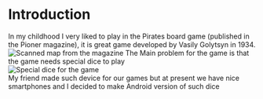 # Introduction
In my childhood I very liked to play in the Pirates board game (published in the Pioner magazine), it is great game developed by Vasily Golytsyn in 1934.   
![Scanned map from the magazine](http://samlib.ru/img/j/jarow_e/pirates/piraty_game_lo.jpg)
The Main problem for the game is that the game needs special dice to play   
![Special dice for the game](http://www.gudleifr.h1.ru/5334.jpg)   
My friend made such device for our games but at present we have nice smartphones and I decided to make Android version of such dice
